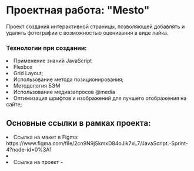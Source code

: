 <h1>Проектная работа: "Mesto"</h1>

<p>Проект создания интерактивной страницы, позволяющей добавлять и удалять фотографии с возможностью оценивания в виде лайка.</p>


<h3>Технологии при создании:</h3>
<li>Применение знаний JavaScript</li>
<li>Flexbox</li>
<li>Grid Layout;</li>
<li>Использование метода позиционирования;</li>
<li>Методология БЭМ</li>
<li>Использование медиазапросов @media</li>
<li>Оптимизация шрифтов и изображений для лучшего отображения на сайте;</li>

<h2>Основные ссылки в рамках проекта:</h2>
<li>Ссылка на макет в Figma: https://www.figma.com/file/2cn9N9jSkmxD84oJik7xL7/JavaScript.-Sprint-4?node-id=0%3A1<li>
<li>Ссылка на проект - </li>
